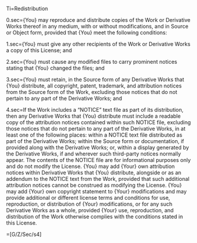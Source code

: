 
Ti=Redistribution

0.sec={You} may reproduce and distribute copies of the Work or Derivative Works thereof in any medium, with or without modifications, and in Source or Object form, provided that {You} meet the following conditions:

1.sec={You} must give any other recipients of the Work or Derivative Works a copy of this License; and

2.sec={You} must cause any modified files to carry prominent notices stating that {You} changed the files; and

3.sec={You} must retain, in the Source form of any Derivative Works that {You} distribute, all copyright, patent, trademark, and attribution notices from the Source form of the Work, excluding those notices that do not pertain to any part of the Derivative Works; and

4.sec=If the Work includes a “NOTICE” text file as part of its distribution, then any Derivative Works that {You} distribute must include a readable copy of the attribution notices contained within such NOTICE file, excluding those notices that do not pertain to any part of the Derivative Works, in at least one of the following places: within a NOTICE text file distributed as part of the Derivative Works; within the Source form or documentation, if provided along with the Derivative Works; or, within a display generated by the Derivative Works, if and wherever such third-party notices normally appear. The contents of the NOTICE file are for informational purposes only and do not modify the License. {You} may add {Your} own attribution notices within Derivative Works that {You} distribute, alongside or as an addendum to the NOTICE text from the Work, provided that such additional attribution notices cannot be construed as modifying the License. {You} may add {Your} own copyright statement to {Your} modifications and may provide additional or different license terms and conditions for use, reproduction, or distribution of {Your} modifications, or for any such Derivative Works as a whole, provided {Your} use, reproduction, and distribution of the Work otherwise complies with the conditions stated in this License.

=[G/Z/Sec/s4]

